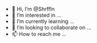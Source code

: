 - 👋 Hi, I’m @Shrffln
- 👀 I’m interested in ...
- 🌱 I’m currently learning ...
- 💞️ I’m looking to collaborate on ...
- 📫 How to reach me ...

<!---
Shrffln/Shrffln is a ✨ special ✨ repository because its `README.md` (this file) appears on your GitHub profile.
You can click the Preview link to take a look at your changes.
--->
